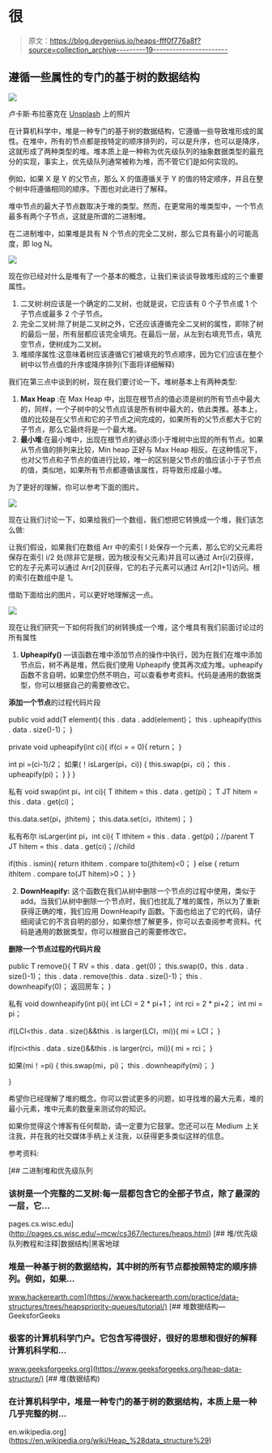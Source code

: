 # 很

> 原文：<https://blog.devgenius.io/heaps-fff0f776a8f?source=collection_archive---------19----------------------->

## 遵循一些属性的专门的基于树的数据结构

![](img/ef78e80257a660fdfac2a89f36775a31.png)

卢卡斯·布拉塞克在 [Unsplash](https://unsplash.com?utm_source=medium&utm_medium=referral) 上的照片

在计算机科学中，堆是一种专门的基于树的数据结构，它遵循一些导致堆形成的属性。在堆中，所有的节点都是按特定的顺序排列的，可以是升序，也可以是降序，这就形成了两种类型的堆。堆本质上是一种称为优先级队列的抽象数据类型的最充分的实现，事实上，优先级队列通常被称为堆，而不管它们是如何实现的。

例如，如果 X 是 Y 的父节点，那么 X 的值遵循关于 Y 的值的特定顺序，并且在整个树中将遵循相同的顺序。下图也对此进行了解释。

堆中节点的最大子节点数取决于堆的类型。然而，在更常用的堆类型中，一个节点最多有两个子节点，这就是所谓的二进制堆。

在二进制堆中，如果堆是具有 N 个节点的完全二叉树，那么它具有最小的可能高度，即 log N。

![](img/70f48ed142239d6bfdb887b6c342cd97.png)

现在你已经对什么是堆有了一个基本的概念，让我们来谈谈导致堆形成的三个重要属性。

1.  二叉树:树应该是一个确定的二叉树，也就是说，它应该有 0 个子节点或 1 个子节点或最多 2 个子节点。
2.  完全二叉树:除了树是二叉树之外，它还应该遵循完全二叉树的属性，即除了树的最后一层，所有层都应该完全填充。在最后一层，从左到右填充节点，填充空节点，使树成为二叉树。
3.  堆顺序属性:这意味着树应该遵循它们被填充的节点顺序，因为它们应该在整个树中以节点值的升序或降序排列(下面将详细解释)

我们在第三点中谈到的树，现在我们要讨论一下。堆树基本上有两种类型:

1.  **Max Heap** :在 Max Heap 中，出现在根节点的值必须是树的所有节点中最大的，同样，一个子树中的父节点应该是所有树中最大的，依此类推。基本上，值的比较是在父节点和它的子节点之间完成的，如果所有的父节点都大于它的子节点，那么它最终将是一个最大堆。
2.  **最小堆**:在最小堆中，出现在根节点的键必须小于堆树中出现的所有节点。如果从节点值的排列来比较，Min heap 正好与 Max Heap 相反。在这种情况下，也对父节点和子节点的值进行比较，唯一的区别是父节点的值应该小于子节点的值，类似地，如果所有节点都遵循该属性，将导致形成最小堆。

为了更好的理解，你可以参考下面的图片。

![](img/022e4a5c45191459e44557623927a4bd.png)

现在让我们讨论一下，如果给我们一个数组，我们想把它转换成一个堆，我们该怎么做:

让我们假设，如果我们在数组 Arr 中的索引 I 处保存一个元素，那么它的父元素将保存在索引 i/2 处(除非它是根，因为根没有父元素)并且可以通过 Arr[i/2]获得，它的左子元素可以通过 Arr[2∫I]获得，它的右子元素可以通过 Arr[2∫I+1]访问。根的索引在数组中是 1。

借助下面给出的图片，可以更好地理解这一点。

![](img/47886488e9b8360ddad0ed0ab1963a84.png)

现在让我们研究一下如何将我们的树转换成一个堆，这个堆具有我们前面讨论过的所有属性

1.  **Upheapify()** —该函数在堆中添加节点的操作中执行，因为在我们在堆中添加节点后，树不再是堆，然后我们使用 Upheapify 使其再次成为堆。upheapify 函数不言自明，如果您仍然不明白，可以查看参考资料。代码是通用的数据类型，你可以根据自己的需要修改它。

**添加一个节点**的过程代码片段

public void add(T element){
this . data . add(element)；
this . upheapify(this . data . size()-1)；
}

private void upheapify(int ci){
if(ci = = 0){
return；
}

int pi =(ci-1)/2；
如果(！isLarger(pi，ci)) {
this.swap(pi，ci)；
this . upheapify(pi)；
}
}
}

私有 void swap(int pi，int ci){
T ithitem = this . data . get(pi)；
T JT hitem = this . data . get(ci)；

this.data.set(pi，jthitem)；
this.data.set(ci，ithitem)；
}

私有布尔 isLarger(int pi，int ci){
T ithitem = this . data . get(pi)；//parent
T JT hitem = this . data . get(ci)；//child

if(this . ismin){
return ithitem . compare to(jthitem)<0；
} else {
return ithitem . compare to(JT hitem)>0；
}
}

2. **DownHeapify:** 这个函数在我们从树中删除一个节点的过程中使用，类似于 add。当我们从树中删除一个节点时，我们也扰乱了堆的属性，所以为了重新获得正确的堆，我们应用 DownHeapify 函数。下面也给出了它的代码，请仔细阅读它的不言自明的部分，如果你想了解更多，你可以去查阅参考资料。代码是通用的数据类型，你可以根据自己的需要修改它。

**删除一个节点过程的代码片段**

public T remove(){
T RV = this . data . get(0)；
this.swap(0，this . data . size()-1)；
this . data . remove(this . data . size()-1)；
this . downheapify(0)；
返回房车；
}

私有 void downheapify(int pi){
int LCI = 2 * pi+1；
int rci = 2 * pi+2；
int mi = pi；

if(LCI<this . data . size()&&this . is larger(LCI，mi)){
mi = LCI；
}

if(rci<this . data . size()&&this . is larger(rci，mi)){
mi = rci；
}

如果(mi！=pi) {
this.swap(mi，pi)；
this . downheapify(mi)；
}

}

希望你已经理解了堆的概念。你可以尝试更多的问题，如寻找堆的最大元素，堆的最小元素，堆中元素的数量来测试你的知识。

如果你觉得这个博客有任何帮助，请一定要为它鼓掌。您还可以在 Medium 上关注我，并在我的社交媒体手柄上关注我，以获得更多类似这样的信息。

参考资料:

[](http://pages.cs.wisc.edu/~mcw/cs367/lectures/heaps.html) [## 二进制堆和优先级队列

### 该树是一个完整的二叉树:每一层都包含它的全部子节点，除了最深的一层，它…

pages.cs.wisc.edu](http://pages.cs.wisc.edu/~mcw/cs367/lectures/heaps.html) [](https://www.hackerearth.com/practice/data-structures/trees/heapspriority-queues/tutorial/) [## 堆/优先级队列教程和注释|数据结构|黑客地球

### 堆是一种基于树的数据结构，其中树的所有节点都按照特定的顺序排列。例如，如果…

www.hackerearth.com](https://www.hackerearth.com/practice/data-structures/trees/heapspriority-queues/tutorial/) [](https://www.geeksforgeeks.org/heap-data-structure/) [## 堆数据结构— GeeksforGeeks

### 极客的计算机科学门户。它包含写得很好，很好的思想和很好的解释计算机科学和…

www.geeksforgeeks.org](https://www.geeksforgeeks.org/heap-data-structure/) [](https://en.wikipedia.org/wiki/Heap_%28data_structure%29) [## 堆(数据结构)

### 在计算机科学中，堆是一种专门的基于树的数据结构，本质上是一种几乎完整的树…

en.wikipedia.org](https://en.wikipedia.org/wiki/Heap_%28data_structure%29)
